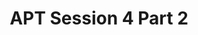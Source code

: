 ---
title: APT Session 4 Part 2
redirect_to: https://edpuzzle.com/assignments/653fb6aa59ee6a402a990bb2/watch
redirect_from: 
  - /APTSESSION4PART2
  - /aptsession4part2
---